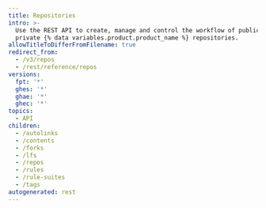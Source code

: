 ```yaml
---
title: Repositories
intro: >-
  Use the REST API to create, manage and control the workflow of public and
  private {% data variables.product.product_name %} repositories.
allowTitleToDifferFromFilename: true
redirect_from:
  - /v3/repos
  - /rest/reference/repos
versions:
  fpt: '*'
  ghes: '*'
  ghae: '*'
  ghec: '*'
topics:
  - API
children:
  - /autolinks
  - /contents
  - /forks
  - /lfs
  - /repos
  - /rules
  - /rule-suites
  - /tags
autogenerated: rest
---
```




<!-- Content after this section is automatically generated -->

